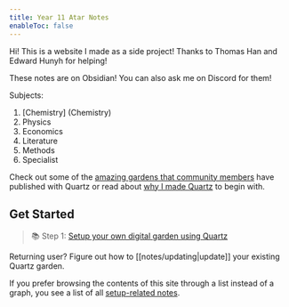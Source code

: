 ```yaml
---
title: Year 11 Atar Notes
enableToc: false
---
```


Hi! This is a website I made as a side project! Thanks to Thomas Han and Edward Hunyh for helping! 

These notes are on Obsidian! You can also ask me on Discord for them!

Subjects:
1. [Chemistry] (Chemistry)
2. Physics
3. Economics
4. Literature
5. Methods
6. Specialist 


Check out some of the [amazing gardens that community members](notes/showcase.md) have published with Quartz or read about [why I made Quartz](notes/philosophy.md) to begin with.

## Get Started
> 📚 Step 1: [Setup your own digital garden using Quartz](notes/setup.md)

Returning user? Figure out how to [[notes/updating|update]] your existing Quartz garden.

If you prefer browsing the contents of this site through a list instead of a graph, you see a list of all [setup-related notes](/tags/setup).


